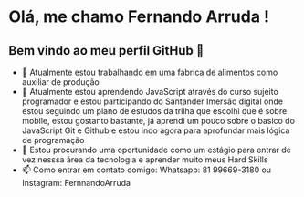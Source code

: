 # Olá, me chamo Fernando Arruda ! 
## Bem vindo ao meu perfil GitHub 👋


- 🔭 Atualmente estou trabalhando em uma fábrica de alimentos como auxiliar de produção
- 🌱 Atualmente estou aprendendo JavaScript através do curso sujeito programador e estou
  participando do Santander Imersão digital onde estou seguindo um plano de estudos da trilha
  que escolhi que é sobre mobile, estou gostanto bastante, já aprendi um pouco sobre o basico do JavaScript
  Git e Github e estou indo agora para aprofundar mais lógica de programação
- 🤔 Estou procurando uma oportunidade como um estágio para entrar de vez nesssa área da tecnologia e aprender
 muito meus Hard Skills
- 📫 Como entrar em contato comigo: Whatsapp: 81 99669-3180 ou Instagram: FernnandoArruda
